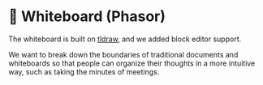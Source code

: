 # 🦄 Whiteboard (Phasor)

The whiteboard is built on [tldraw](https://github.com/tldraw/tldraw), and we added block editor support.

We want to break down the boundaries of traditional documents and whiteboards so that people can organize their thoughts in a more intuitive way, such as taking the minutes of meetings.
